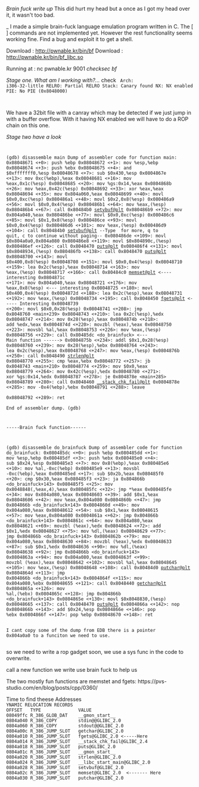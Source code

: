 *Brain fuck write up*
This did hurt my head but a once as I got my head over it, it wasn't too bad. 

_
I made a simple brain-fuck language emulation program written in C. 
The [ ] commands are not implemented yet. However the rest functionality seems working fine. 
Find a bug and exploit it to get a shell. 

Download : http://pwnable.kr/bin/bf
Download : http://pwnable.kr/bin/bf_libc.so

Running at : nc pwnable.kr 9001
*checksec bf*

*Stage one. What am I working with?...*
check
<code>
    Arch:     i386-32-little
    RELRO:    Partial RELRO
    Stack:    Canary found
    NX:       NX enabled
    PIE:      No PIE (0x8048000)
    
</code>

<p> 
We have a 32bit file with a canray which may be detected if we just jump in with a buffer overflow. 
With it having NX enabled we will have to do a ROP chain on this one. 
</p>

*Stage two have a look* 
<code>

(gdb) disassemble main
Dump of assembler code for function main:
   0x08048671 <+0>:	push   %ebp
   0x08048672 <+1>:	mov    %esp,%ebp
   0x08048674 <+3>:	push   %ebx
   0x08048675 <+4>:	and    $0xfffffff0,%esp
   0x08048678 <+7>:	sub    $0x430,%esp
   0x0804867e <+13>:	mov    0xc(%ebp),%eax
   0x08048681 <+16>:	mov    %eax,0x1c(%esp)
   0x08048685 <+20>:	mov    %gs:0x14,%eax
   0x0804868b <+26>:	mov    %eax,0x42c(%esp)
   0x08048692 <+33>:	xor    %eax,%eax
   0x08048694 <+35>:	mov    0x804a060,%eax
   0x08048699 <+40>:	movl   $0x0,0xc(%esp)
   0x080486a1 <+48>:	movl   $0x2,0x8(%esp)
   0x080486a9 <+56>:	movl   $0x0,0x4(%esp)
   0x080486b1 <+64>:	mov    %eax,(%esp)
   0x080486b4 <+67>:	call   0x80484b0 <setvbuf@plt>
   0x080486b9 <+72>:	mov    0x804a040,%eax
   0x080486be <+77>:	movl   $0x0,0xc(%esp)
   0x080486c6 <+85>:	movl   $0x1,0x8(%esp)
   0x080486ce <+93>:	movl   $0x0,0x4(%esp)
   0x080486d6 <+101>:	mov    %eax,(%esp)
   0x080486d9 <+104>:	call   0x80484b0 <setvbuf@plt>
--Type <RET> for more, q to quit, c to continue without paging--
   0x080486de <+109>:	movl   $0x804a0a0,0x804a080
   0x080486e8 <+119>:	movl   $0x804890c,(%esp)
   0x080486ef <+126>:	call   0x8048470 <puts@plt>
   0x080486f4 <+131>:	movl   $0x8048934,(%esp)
   0x080486fb <+138>:	call   0x8048470 <puts@plt>
   0x08048700 <+143>:	movl   $0x400,0x8(%esp)
   0x08048708 <+151>:	movl   $0x0,0x4(%esp)
   0x08048710 <+159>:	lea    0x2c(%esp),%eax
   0x08048714 <+163>:	mov    %eax,(%esp)
   0x08048717 <+166>:	call   0x80484c0 <memset@plt> <---- interesting 
   0x0804871c <+171>:	mov    0x804a040,%eax
   0x08048721 <+176>:	mov    %eax,0x8(%esp) <--- interesting
   0x08048725 <+180>:	movl   $0x400,0x4(%esp)
   0x0804872d <+188>:	lea    0x2c(%esp),%eax
   0x08048731 <+192>:	mov    %eax,(%esp)
   0x08048734 <+195>:	call   0x8048450 <fgets@plt>   <----- Interesting
   0x08048739 <+200>:	movl   $0x0,0x28(%esp)
   0x08048741 <+208>:	jmp    0x8048760 <main+239>
   0x08048743 <+210>:	lea    0x2c(%esp),%edx
   0x08048747 <+214>:	mov    0x28(%esp),%eax
   0x0804874b <+218>:	add    %edx,%eax
   0x0804874d <+220>:	movzbl (%eax),%eax
   0x08048750 <+223>:	movsbl %al,%eax
   0x08048753 <+226>:	mov    %eax,(%esp)
   0x08048756 <+229>:	call   0x80485dc <do_brainfuck> <--- Main function ------>
   0x0804875b <+234>:	addl   $0x1,0x28(%esp)
   0x08048760 <+239>:	mov    0x28(%esp),%ebx
   0x08048764 <+243>:	lea    0x2c(%esp),%eax
   0x08048768 <+247>:	mov    %eax,(%esp)
   0x0804876b <+250>:	call   0x8048490 <strlen@plt>
   0x08048770 <+255>:	cmp    %eax,%ebx
   0x08048772 <+257>:	jb     0x8048743 <main+210>
   0x08048774 <+259>:	mov    $0x0,%eax
   0x08048779 <+264>:	mov    0x42c(%esp),%edx
   0x08048780 <+271>:	xor    %gs:0x14,%edx
   0x08048787 <+278>:	je     0x804878e <main+285>
   0x08048789 <+280>:	call   0x8048460 <__stack_chk_fail@plt>
   0x0804878e <+285>:	mov    -0x4(%ebp),%ebx
   0x08048791 <+288>:	leave  
   0x08048792 <+289>:	ret    
End of assembler dump.
(gdb) 

-----Brain fuck function------

(gdb) disassemble do_brainfuck
Dump of assembler code for function do_brainfuck:
   0x080485dc <+0>:	push   %ebp
   0x080485dd <+1>:	mov    %esp,%ebp
   0x080485df <+3>:	push   %ebx
   0x080485e0 <+4>:	sub    $0x24,%esp
   0x080485e3 <+7>:	mov    0x8(%ebp),%eax
   0x080485e6 <+10>:	mov    %al,-0xc(%ebp)
   0x080485e9 <+13>:	movsbl -0xc(%ebp),%eax
   0x080485ed <+17>:	sub    $0x2b,%eax
   0x080485f0 <+20>:	cmp    $0x30,%eax
   0x080485f3 <+23>:	ja     0x804866b <do_brainfuck+143>
   0x080485f5 <+25>:	mov    0x8048848(,%eax,4),%eax
   0x080485fc <+32>:	jmp    *%eax
   0x080485fe <+34>:	mov    0x804a080,%eax
   0x08048603 <+39>:	add    $0x1,%eax
   0x08048606 <+42>:	mov    %eax,0x804a080
   0x0804860b <+47>:	jmp    0x804866b <do_brainfuck+143>
   0x0804860d <+49>:	mov    0x804a080,%eax
   0x08048612 <+54>:	sub    $0x1,%eax
   0x08048615 <+57>:	mov    %eax,0x804a080
   0x0804861a <+62>:	jmp    0x804866b <do_brainfuck+143>
   0x0804861c <+64>:	mov    0x804a080,%eax
   0x08048621 <+69>:	movzbl (%eax),%edx
   0x08048624 <+72>:	add    $0x1,%edx
   0x08048627 <+75>:	mov    %dl,(%eax)
   0x08048629 <+77>:	jmp    0x804866b <do_brainfuck+143>
   0x0804862b <+79>:	mov    0x804a080,%eax
   0x08048630 <+84>:	movzbl (%eax),%edx
   0x08048633 <+87>:	sub    $0x1,%edx
   0x08048636 <+90>:	mov    %dl,(%eax)
   0x08048638 <+92>:	jmp    0x804866b <do_brainfuck+143>
   0x0804863a <+94>:	mov    0x804a080,%eax
   0x0804863f <+99>:	movzbl (%eax),%eax
   0x08048642 <+102>:	movsbl %al,%eax
   0x08048645 <+105>:	mov    %eax,(%esp)
   0x08048648 <+108>:	call   0x80484d0 <putchar@plt>
   0x0804864d <+113>:	jmp    0x804866b <do_brainfuck+143>
   0x0804864f <+115>:	mov    0x804a080,%ebx
   0x08048655 <+121>:	call   0x8048440 <getchar@plt>
   0x0804865a <+126>:	mov    %al,(%ebx)
   0x0804865c <+128>:	jmp    0x804866b <do_brainfuck+143>
   0x0804865e <+130>:	movl   $0x8048830,(%esp)
   0x08048665 <+137>:	call   0x8048470 <puts@plt>
   0x0804866a <+142>:	nop
   0x0804866b <+143>:	add    $0x24,%esp
   0x0804866e <+146>:	pop    %ebx
   0x0804866f <+147>:	pop    %ebp
   0x08048670 <+148>:	ret 
</code>


<code>
I cant copy some of the dump from EDB there is a pointer 
0x804a0a0 to a funciton we need to use. 

</code>
<p>
so we need to write a rop gadget soon, we use a sys func in the code to overwrite. 
</P
<p>
call a new function we write use brain fuck to help us 
</p>
<p>
The two mostly fun functions are memstet and fgets:
https://pvs-studio.com/en/blog/posts/cpp/0360/
</p>
Time to find theese Addresses 
<code>
YNAMIC RELOCATION RECORDS
OFFSET   TYPE              VALUE 
08049ffc R_386_GLOB_DAT    __gmon_start__
0804a040 R_386_COPY        stdin@@GLIBC_2.0
0804a060 R_386_COPY        stdout@@GLIBC_2.0
0804a00c R_386_JUMP_SLOT   getchar@GLIBC_2.0
0804a010 R_386_JUMP_SLOT   fgets@GLIBC_2.0 <-----Here
0804a014 R_386_JUMP_SLOT   __stack_chk_fail@GLIBC_2.4
0804a018 R_386_JUMP_SLOT   puts@GLIBC_2.0
0804a01c R_386_JUMP_SLOT   __gmon_start__
0804a020 R_386_JUMP_SLOT   strlen@GLIBC_2.0
0804a024 R_386_JUMP_SLOT   __libc_start_main@GLIBC_2.0
0804a028 R_386_JUMP_SLOT   setvbuf@GLIBC_2.0
0804a02c R_386_JUMP_SLOT   memset@GLIBC_2.0  <------- Here 
0804a030 R_386_JUMP_SLOT   putchar@GLIBC_2.0
</code> 



